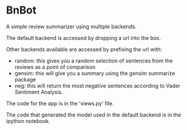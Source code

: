 # BnBot
A simple review summarizer using multiple backends.

The default backend is accessed by dropping a url into the box.

Other backends available are accessed by prefixing the url with:
- random: this gives you a random selection of sentences from the reviews as a point of comparison
- gensim: this will give you a summary using the gensim summarize package
- neg: this will return the most negative sentences according to Vader Sentiment Analysis.

The code for the app is in the 'views.py' file.

The code that generated the model used in the default backend is in the ipython notebook.
